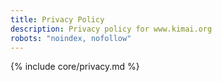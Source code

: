 ```yaml
---
title: Privacy Policy
description: Privacy policy for www.kimai.org
robots: "noindex, nofollow"
---
```

{% include core/privacy.md %}